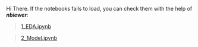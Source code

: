 Hi There. If the notebooks fails to load, you can check them with the help of ***nbiewer***:

> [1_EDA.ipynb](https://nbviewer.org/github/bheemaguli/Mice-Protein-Expression/blob/main/Notebooks/1_EDA.ipynb)

> [2_Model.ipynb](https://nbviewer.org/github/bheemaguli/Mice-Protein-Expression/blob/main/Notebooks/2_Model.ipynb)